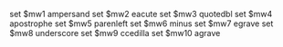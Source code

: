 
set $mw1 ampersand
set $mw2 eacute
set $mw3 quotedbl
set $mw4 apostrophe
set $mw5 parenleft
set $mw6 minus
set $mw7 egrave
set $mw8 underscore
set $mw9 ccedilla
set $mw10 agrave

